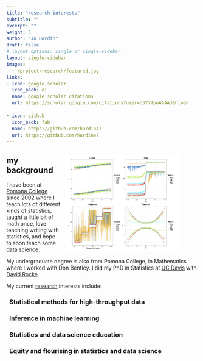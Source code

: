 ```yaml
---
title: "research interests"
subtitle: ""
excerpt: ""
weight: 3
author: "Jo Hardin"
draft: false
# layout options: single or single-sidebar
layout: single-sidebar
images:
  - /project/research/featured.jpg
links:
- icon: google-scholar
  icon_pack: ai
  name: google scholar citations
  url: https://scholar.google.com/citations?user=c5Y77poAAAAJ&hl=en  
  
- icon: github
  icon_pack: fab
  name: https://github.com/hardin47
  url: https://github.com/hardin47
---
```



<figure>
<img style = "padding: 10px;float: right;" alt = 'hrdag' width='300' src='featured.jpg' />
</figure>




## my background

I have been at [Pomona College](https://www.pomona.edu/academics/departments/mathematics) since 2002 where I teach lots of different kinds of statistics, taught a little bit of math once, love teaching writing with statistics, and hope to soon teach some data science.

My undergraduate degree is also from Pomona College, in Mathematics where I worked with Don Bentley.  I did my PhD in Statistics at [UC Davis](https://statistics.ucdavis.edu/) with [David Rocke](http://dmrocke.ucdavis.edu/).  

My current [research](/research/) interests include:

<h3><i class="fas fa-chart-line"></i> &nbsp; Statistical methods for high-throughput data</h3>
<h3><i class="fas fa-sitemap"></i> &nbsp; Inference in machine learning</h3>
<h3><i class="fas fa-chalkboard-teacher"></i> &nbsp; Statistics and data science education</h3>
<h3><i class="fas fa-equals"></i> &nbsp; Equity and flourising in statistics and data science</h3> 





